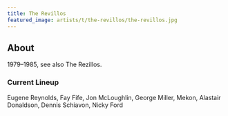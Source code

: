 ```yaml
---
title: The Revillos
featured_image: artists/t/the-revillos/the-revillos.jpg
---
```

## About

1979–1985, see also The Rezillos.

### Current Lineup

Eugene Reynolds, Fay Fife, Jon McLoughlin, George Miller, Mekon, Alastair Donaldson, Dennis Schiavon, Nicky Ford

